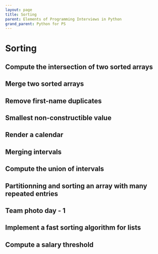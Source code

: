 ```yaml
---
layout: page
title: Sorting
parent: Elements of Programming Interviews in Python
grand_parent: Python for PS
---
```


# Sorting

## Compute the intersection of two sorted arrays
## Merge two sorted arrays
## Remove first-name duplicates
## Smallest non-constructible value
## Render a calendar
## Merging intervals
## Compute the union of intervals
## Partitionning and sorting an array with many repeated entries
## Team photo day - 1
## Implement a fast sorting algorithm for lists
## Compute a salary threshold
